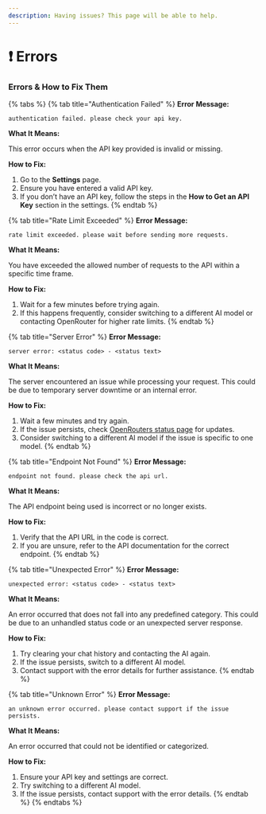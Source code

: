 ```yaml
---
description: Having issues? This page will be able to help.
---
```


# ❗ Errors

### Errors & How to Fix Them

{% tabs %}
{% tab title="Authentication Failed" %}
**Error Message:**

`authentication failed. please check your api key.`

**What It Means:**

This error occurs when the API key provided is invalid or missing.

**How to Fix:**

1. Go to the **Settings** page.
2. Ensure you have entered a valid API key.
3. If you don’t have an API key, follow the steps in the **How to Get an API Key** section in the settings.
{% endtab %}

{% tab title="Rate Limit Exceeded" %}
**Error Message:**

`rate limit exceeded. please wait before sending more requests.`

**What It Means:**

You have exceeded the allowed number of requests to the API within a specific time frame.

**How to Fix:**

1. Wait for a few minutes before trying again.
2. If this happens frequently, consider switching to a different AI model or contacting OpenRouter for higher rate limits.
{% endtab %}

{% tab title="Server Error" %}
**Error Message:**

`server error: <status code> - <status text>`

**What It Means:**

The server encountered an issue while processing your request. This could be due to temporary server downtime or an internal error.

**How to Fix:**

1. Wait a few minutes and try again.
2. If the issue persists, check [OpenRouters status page](https://status.openrouter.ai/) for updates.
3. Consider switching to a different AI model if the issue is specific to one model.
{% endtab %}

{% tab title="Endpoint Not Found" %}
**Error Message:**

`endpoint not found. please check the api url.`

**What It Means:**

The API endpoint being used is incorrect or no longer exists.

**How to Fix:**

1. Verify that the API URL in the code is correct.
2. If you are unsure, refer to the API documentation for the correct endpoint.
{% endtab %}

{% tab title="Unexpected Error" %}
**Error Message:**

`unexpected error: <status code> - <status text>`

**What It Means:**

An error occurred that does not fall into any predefined category. This could be due to an unhandled status code or an unexpected server response.

**How to Fix:**

1. Try clearing your chat history and contacting the AI again.
2. If the issue persists, switch to a different AI model.
3. Contact support with the error details for further assistance.
{% endtab %}

{% tab title="Unknown Error" %}
**Error Message:**

`an unknown error occurred. please contact support if the issue persists.`

**What It Means:**

An error occurred that could not be identified or categorized.

**How to Fix:**

1. Ensure your API key and settings are correct.
2. Try switching to a different AI model.
3. If the issue persists, contact support with the error details.
{% endtab %}
{% endtabs %}
